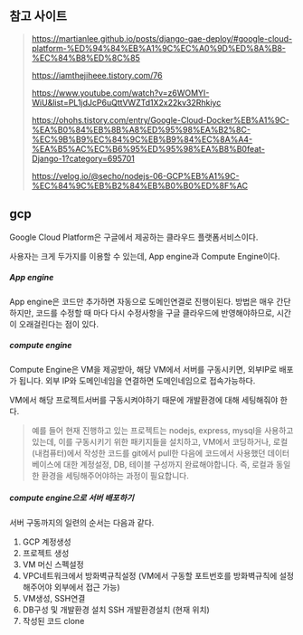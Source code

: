 ## 참고 사이트

> https://martianlee.github.io/posts/django-gae-deploy/#google-cloud-platform-%ED%94%84%EB%A1%9C%EC%A0%9D%ED%8A%B8-%EC%84%B8%ED%8C%85
>
> https://iamthejiheee.tistory.com/76
>
> https://www.youtube.com/watch?v=z6WOMYI-WiU&list=PL1jdJcP6uQttVWZTd1X2x22kv32Rhkiyc
>
> https://ohohs.tistory.com/entry/Google-Cloud-Docker%EB%A1%9C-%EA%B0%84%EB%8B%A8%ED%95%98%EA%B2%8C-%EC%9B%B9%EC%84%9C%EB%B9%84%EC%8A%A4-%EA%B5%AC%EC%B6%95%ED%95%98%EA%B8%B0feat-Django-1?category=695701
>
> https://velog.io/@secho/nodejs-06-GCP%EB%A1%9C-%EC%84%9C%EB%B2%84%EB%B0%B0%ED%8F%AC



## gcp

Google Cloud Platform은 구글에서 제공하는 클라우드 플랫폼서비스이다.

사용자는 크게 두가지를 이용할 수 있는데, App engine과 Compute Engine이다.

##### App engine

App engine은 코드만 추가하면 자동으로 도메인연결로 진행이된다. 방법은 매우 간단하지만, 코드를 수정할 때 마다 다시 수정사항을 구글 클라우드에 반영해야하므로, 시간이 오래걸린다는 점이 있다.



##### compute engine

Compute Engine은 VM을 제공받아, 해당 VM에서 서버를 구동시키면, 외부IP로 배포가 됩니다. 외부 IP와 도메인네임을 연결하면 도메인네임으로 접속가능하다.

VM에서 해당 프로젝트서버를 구동시켜야하기 때문에 개발환경에 대해 세팅해줘야 한다.

> 예를 들어 현재 진행하고 있는 프로젝트는 nodejs, express, mysql을 사용하고 있는데, 이를 구동시키기 위한 패키지들을 설치하고, VM에서 코딩하거나, 로컬(내컴퓨터)에서 작성한 코드를 git에서 pull한 다음에 코드에서 사용했던 데이터베이스에 대한 계정설정, DB, 테이블 구성까지 완료해야합니다. 즉, 로컬과 동일한 환경을 세팅해주어야하는 과정이 필요합니다.



##### compute engine으로 서버 배포하기

서버 구동까지의 일련의 순서는 다음과 같다.

1. GCP 계정생성
2. 프로젝트 생성
3. VM 머신 스펙설정
4. VPC네트워크에서 방화벽규칙설정 (VM에서 구동할 포트번호를 방화벽규칙에 설정해주어야 외부에서 접근 가능)
5. VM생성, SSH연결
6. DB구성 및 개발환경 설치 SSH 개발환경설치 (현재 위치)
7. 작성된 코드 clone

